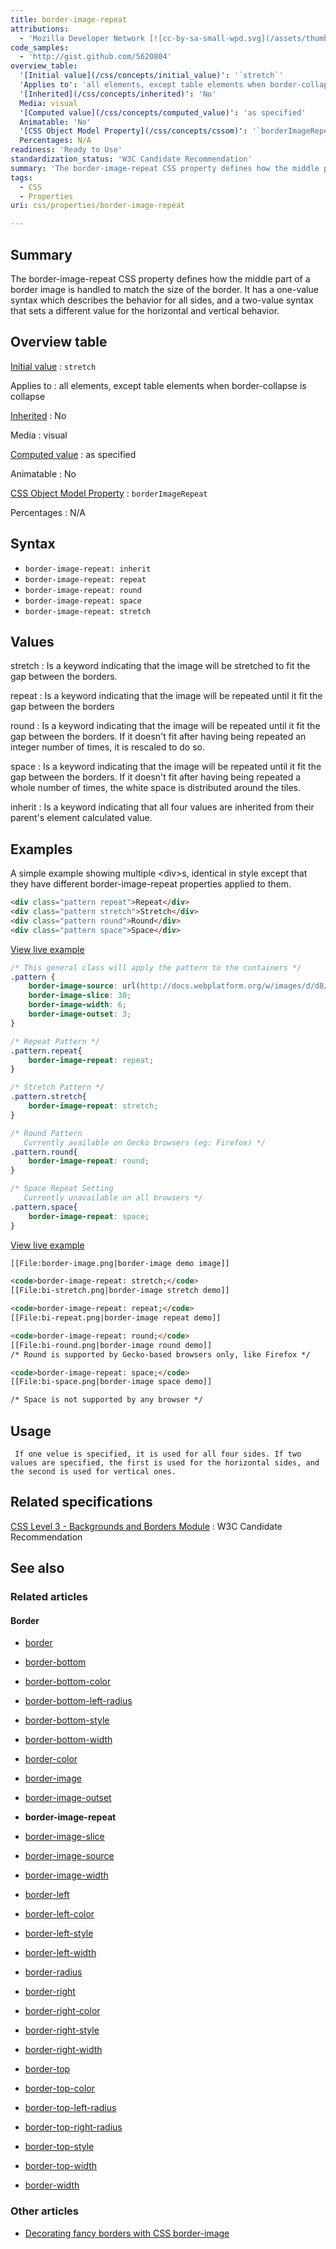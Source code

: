 ```yaml
---
title: border-image-repeat
attributions:
  - 'Mozilla Developer Network [![cc-by-sa-small-wpd.svg](/assets/thumb/8/8c/cc-by-sa-small-wpd.svg/120px-cc-by-sa-small-wpd.svg.png)](http://creativecommons.org/licenses/by-sa/3.0/us/): [Article](https://developer.mozilla.org/en-US/docs/CSS/border-image-repeat)'
code_samples:
  - 'http://gist.github.com/5620804'
overview_table:
  '[Initial value](/css/concepts/initial_value)': '`stretch`'
  'Applies to': 'all elements, except table elements when border-collapse is collapse'
  '[Inherited](/css/concepts/inherited)': 'No'
  Media: visual
  '[Computed value](/css/concepts/computed_value)': 'as specified'
  Animatable: 'No'
  '[CSS Object Model Property](/css/concepts/cssom)': '`borderImageRepeat`'
  Percentages: N/A
readiness: 'Ready to Use'
standardization_status: 'W3C Candidate Recommendation'
summary: 'The border-image-repeat CSS property defines how the middle part of a border image is handled to match the size of the border. It has a one-value syntax which describes the behavior for all sides, and a two-value syntax that sets a different value for the horizontal and vertical behavior.'
tags:
  - CSS
  - Properties
uri: css/properties/border-image-repeat

---
```

## <span>Summary</span>

The border-image-repeat CSS property defines how the middle part of a border image is handled to match the size of the border. It has a one-value syntax which describes the behavior for all sides, and a two-value syntax that sets a different value for the horizontal and vertical behavior.

## <span>Overview table</span>

[Initial value](/css/concepts/initial_value)
:   `stretch`

Applies to
:   all elements, except table elements when border-collapse is collapse

[Inherited](/css/concepts/inherited)
:   No

Media
:   visual

[Computed value](/css/concepts/computed_value)
:   as specified

Animatable
:   No

[CSS Object Model Property](/css/concepts/cssom)
:   `borderImageRepeat`

Percentages
:   N/A

## <span>Syntax</span>

-   `border-image-repeat: inherit`
-   `border-image-repeat: repeat`
-   `border-image-repeat: round`
-   `border-image-repeat: space`
-   `border-image-repeat: stretch`

## <span>Values</span>

stretch
:   Is a keyword indicating that the image will be stretched to fit the gap between the borders.

repeat
:   Is a keyword indicating that the image will be repeated until it fit the gap between the borders

round
:   Is a keyword indicating that the image will be repeated until it fit the gap between the borders. If it doesn't fit after having being repeated an integer number of times, it is rescaled to do so.

space
:   Is a keyword indicating that the image will be repeated until it fit the gap between the borders. If it doesn't fit after having being repeated a whole number of times, the white space is distributed around the tiles.

inherit
:   Is a keyword indicating that all four values are inherited from their parent's element calculated value.

## <span>Examples</span>

A simple example showing multiple \<div\>s, identical in style except that they have different border-image-repeat properties applied to them.

``` html
<div class="pattern repeat">Repeat</div>
<div class="pattern stretch">Stretch</div>
<div class="pattern round">Round</div>
<div class="pattern space">Space</div>
```

[View live example](http://code.webplatform.org/gist/5620804)

``` css
/* This general class will apply the pattern to the containers */
.pattern {
    border-image-source: url(http://docs.webplatform.org/w/images/d/d8/border-image.png);
    border-image-slice: 30;
    border-image-width: 6;
    border-image-outset: 3;
}

/* Repeat Pattern */
.pattern.repeat{
    border-image-repeat: repeat;
}

/* Stretch Pattern */
.pattern.stretch{
    border-image-repeat: stretch;
}

/* Round Pattern
   Currently available on Gecko browsers (eg: Firefox) */
.pattern.round{
    border-image-repeat: round;
}

/* Space Repeat Setting
   Currently unavailable on all browsers */
.pattern.space{
    border-image-repeat: space;
}
```

[View live example](http://code.webplatform.org/gist/5620804)

``` html
[[File:border-image.png|border-image demo image]]

<code>border-image-repeat: stretch;</code>
[[File:bi-stretch.png|border-image stretch demo]]

<code>border-image-repeat: repeat;</code>
[[File:bi-repeat.png|border-image repeat demo]]

<code>border-image-repeat: round;</code>
[[File:bi-round.png|border-image round demo]]
/* Round is supported by Gecko-based browsers only, like Firefox */

<code>border-image-repeat: space;</code>
[[File:bi-space.png|border-image space demo]]

/* Space is not supported by any browser */
```

## <span>Usage</span>

     If one velue is specified, it is used for all four sides. If two values are specified, the first is used for the horizontal sides, and the second is used for vertical ones.

## <span>Related specifications</span>

[CSS Level 3 - Backgrounds and Borders Module](http://www.w3.org/TR/css3-background/#the-border-image-repeat)
:   W3C Candidate Recommendation

## <span>See also</span>

### <span>Related articles</span>

#### <span>Border</span>

-   [border](/css/properties/border)

-   [border-bottom](/css/properties/border-bottom)

-   [border-bottom-color](/css/properties/border-bottom-color)

-   [border-bottom-left-radius](/css/properties/border-bottom-left-radius)

-   [border-bottom-style](/css/properties/border-bottom-style)

-   [border-bottom-width](/css/properties/border-bottom-width)

-   [border-color](/css/properties/border-color)

-   [border-image](/css/properties/border-image)

-   [border-image-outset](/css/properties/border-image-outset)

-   **border-image-repeat**

-   [border-image-slice](/css/properties/border-image-slice)

-   [border-image-source](/css/properties/border-image-source)

-   [border-image-width](/css/properties/border-image-width)

-   [border-left](/css/properties/border-left)

-   [border-left-color](/css/properties/border-left-color)

-   [border-left-style](/css/properties/border-left-style)

-   [border-left-width](/css/properties/border-left-width)

-   [border-radius](/css/properties/border-radius)

-   [border-right](/css/properties/border-right)

-   [border-right-color](/css/properties/border-right-color)

-   [border-right-style](/css/properties/border-right-style)

-   [border-right-width](/css/properties/border-right-width)

-   [border-top](/css/properties/border-top)

-   [border-top-color](/css/properties/border-top-color)

-   [border-top-left-radius](/css/properties/border-top-left-radius)

-   [border-top-right-radius](/css/properties/border-top-right-radius)

-   [border-top-style](/css/properties/border-top-style)

-   [border-top-width](/css/properties/border-top-width)

-   [border-width](/css/properties/border-width)

### <span>Other articles</span>

-   [Decorating fancy borders with CSS border-image](/tutorials/css_border_image)
